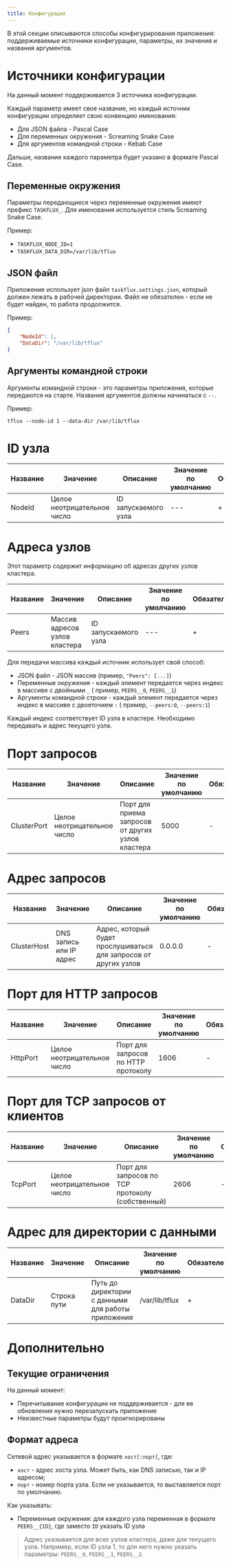 ```yaml
---
title: Конфигурация
---
```


В этой секции описываются способы конфигурирования приложения: поддерживаемые источники конфигурации, параметры, их
значения и названия аргументов.

# Источники конфигурации

На данный момент поддерживается 3 источника конфигурации.

Каждый параметр имеет свое название, но каждый источник конфигурации определяет свою конвенцию именования:

- Для JSON файла - Pascal Case
- Для переменных окружения - Screaming Snake Case
- Для аргументов командной строки - Kebab Case

Дальше, название каждого параметра будет указано в формате Pascal Case.

## Переменные окружения

Параметры передающиеся через переменные окружения имеют префикс `TASKFLUX_`.
Для именования используется стиль Screaming Snake Case.

Пример:

- `TASKFLUX_NODE_ID=1`
- `TASKFLUX_DATA_DIR=/var/lib/tflux`

## JSON файл

Приложение использует json файл `taskflux.settings.json`, который должен лежать в рабочей директории.
Файл не обязателен - если не будет найден, то работа продолжится.

Пример:

```json
{
    "NodeId": 1,
    "DataDir": "/var/lib/tflux"
}
```

## Аргументы командной строки

Аргументы командной строки - это параметры приложения, которые передаются на старте.
Названия аргументов должны начинаться с `--`.

Пример:

```shell
tflux --node-id 1 --data-dir /var/lib/tflux
```

# ID узла

| Название | Значение                    | Описание             | Значение по умолчанию | Обязателен |
|----------|-----------------------------|----------------------|-----------------------|------------|
| NodeId   | Целое неотрицательное число | ID запускаемого узла | ---                   | +          |

# Адреса узлов

Этот параметр содержит информацию об адресах других узлов кластера.

| Название | Значение                      | Описание             | Значение по умолчанию | Обязателен |
|----------|-------------------------------|----------------------|-----------------------|------------|
| Peers    | Массив адресов узлов кластера | ID запускаемого узла | ---                   | +          |

Для передачи массива каждый источник использует свой способ:

- JSON файл - JSON массив (пример, `"Peers": [...]`)
- Переменные окружения - каждый элемент передается через индекс в массиве с двойными `_` (
  пример, `PEERS__0`, `PEERS__1`)
- Аргументы командной строки - каждый элемент передается через индекс в массиве с двоеточием `:` (
  пример, `--peers:0`, `--peers:1`)

Каждый индекс соответствует ID узла в кластере. Необходимо передавать и адрес текущего узла.

# Порт запросов

| Название    | Значение                    | Описание                                          | Значение по умолчанию | Обязателен |
|-------------|-----------------------------|---------------------------------------------------|-----------------------|------------|
| ClusterPort | Целое неотрицательное число | Порт для приема запросов от других узлов кластера | 5000                  | -          |

# Адрес запросов

| Название    | Значение                | Описание                                                         | Значение по умолчанию | Обязателен | 
|-------------|-------------------------|------------------------------------------------------------------|-----------------------|------------|
| ClusterHost | DNS запись или IP адрес | Адрес, который будет прослушиваться для запросов от других узлов | 0.0.0.0               | -          |

# Порт для HTTP запросов

| Название | Значение                    | Описание                            | Значение по умолчанию | Обязателен | 
|----------|-----------------------------|-------------------------------------|-----------------------|------------|
| HttpPort | Целое неотрицательное число | Порт для запросов по HTTP протоколу | 1606                  | -          |

# Порт для TCP запросов от клиентов

| Название | Значение                    | Описание                                         | Значение по умолчанию | Обязателен | 
|----------|-----------------------------|--------------------------------------------------|-----------------------|------------|
| TcpPort  | Целое неотрицательное число | Порт для запросов по TCP протоколу (собственный) | 2606                  | -          |

# Адрес для директории с данными

| Название | Значение    | Описание                                           | Значение по умолчанию | Обязателен | 
|----------|-------------|----------------------------------------------------|-----------------------|------------|
| DataDir  | Строка пути | Путь до директории с данными для работы приложения | /var/lib/tflux        | +          |

# Дополнительно

## Текущие ограничения

На данный момент:

- Перечитывание конфигурации не поддерживается - для ее обновления нужно перезапускать приложение
- Неизвестные параметры будут проигнорированы

## Формат адреса

Сетевой адрес указывается в формате `хост[:порт]`, где:

- `хост` - адрес хоста узла. Может быть, как DNS записью, так и IP адресом;
- `порт` - номер порта узла. Если не указывается, то выставляется порт по умолчанию.

Как указывать:

- Переменные окружения: для каждого узла переменная в формате `PEERS__{ID}`, где заместо `ID` указать ID узла

> Адрес указывается для всех узлов кластера, даже для текущего узла.
> Например, если ID узла 1, то для него нужно указать параметры: `PEERS__0`, `PEERS__1`, `PEERS__2`.
